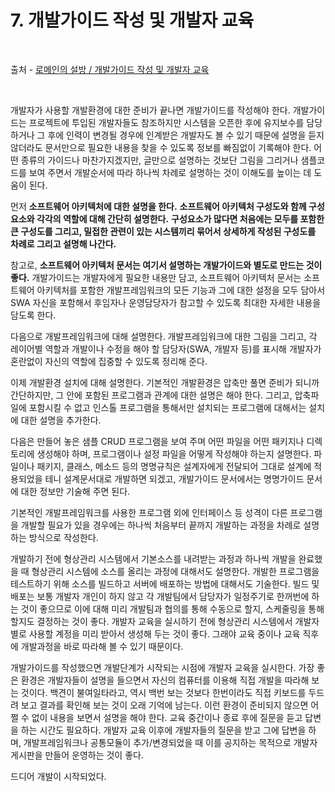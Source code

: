 # 7. 개발가이드 작성 및 개발자 교육

<br/>

출처 - [로메인의 설방 / 개발가이드 작성 및 개발자 교육](https://romainefabula.tistory.com/54)

<br/>

개발자가 사용할 개발환경에 대한 준비가 끝나면 개발가이드를 작성해야 한다.
개발가이드는 프로젝트에 투입된 개발자들도 참조하지만 시스템을 오픈한 후에 유지보수를 담당하거나 그 후에 인력이 변경될 경우에 인계받은 개발자도 볼 수 있기 때문에 설명을 듣지 않더라도 문서만으로 필요한 내용을 찾을 수 있도록 정보를 빠짐없이 기록해야 한다.
어떤 종류의 가이드나 마찬가지겠지만, 글만으로 설명하는 것보단 그림을 그리거나 샘플코드를 보여 주면서 개발순서에 따라 하나씩 차례로 설명하는 것이 이해도를 높이는 데 도움이 된다.

먼저 **소프트웨어 아키텍처에 대한 설명을 한다.**
**소프트웨어 아키텍처 구성도와 함께 구성요소와 각각의 역할에 대해 간단히 설명한다.**
**구성요소가 많다면 처음에는 모두를 포함한 큰 구성도를 그리고, 밀접한 관련이 있는 시스템끼리 묶어서 상세하게 작성된 구성도를 차례로 그리고 설명해 나간다.**

참고로, **소프트웨어 아키텍처 문서는 여기서 설명하는 개발가이드와 별도로 만드는 것이 좋다.**
개발가이드는 개발자에게 필요한 내용만 담고, 소프트웨어 아키텍처 문서는 소프트웨어 아키텍처를 포함한 개발프레임워크의 모든 기능과 그에 대한 설정을 모두 담아서 SWA 자신을 포함해서 후임자나 운영담당자가 참고할 수 있도록 최대한 자세한 내용을 담도록 한다.

다음으로 개발프레임워크에 대해 설명한다.
개발프레임워크에 대한 그림을 그리고, 각 레이어별 역할과 개발이나 수정을 해야 할 담당자(SWA, 개발자 등)를 표시해 개발자가 혼란없이 자신의 역할에 집중할 수 있도록 정리해 준다.

이제 개발환경 설치에 대해 설명한다.
기본적인 개발환경은 압축만 풀면 준비가 되니까 간단하지만, 그 안에 포함된 프로그램과 관계에 대한 설명은 해야 한다.
그리고, 압축파일에 포함시킬 수 없고 인스톨 프로그램을 통해서만 설치되는 프로그램에 대해서는 설치에 대한 설명을 추가한다.

다음은 만들어 놓은 샘플 CRUD 프로그램을 보여 주며 어떤 파일을 어떤 패키지나 디렉토리에 생성해야 하며, 프로그램이나 설정 파일을 어떻게 작성해야 하는지 설명한다.
파일이나 패키지, 클래스, 메소드 등의 명명규칙은 설계자에게 전달되어 그대로 설계에 적용되었을 테니 설계문서대로 개발하면 되겠고, 개발가이드 문서에서는 명명가이드 문서에 대한 정보만 기술해 주면 된다.

기본적인 개발프레임워크를 사용한 프로그램 외에 인터페이스 등 성격이 다른 프로그램을 개발할 필요가 있을 경우에는 하나씩 처음부터 끝까지 개발하는 과정을 차례로 설명하는 방식으로 작성한다.

개발하기 전에 형상관리 시스템에서 기본소스를 내려받는 과정과 하나씩 개발을 완료했을 때 형상관리 시스템에 소스를 올리는 과정에 대해서도 설명한다.
개발한 프로그램을 테스트하기 위해 소스를 빌드하고 서버에 배포하는 방법에 대해서도 기술한다.
빌드 및 배포는 보통 개발자 개인이 하지 않고 각 개발팀에서 담당자가 일정주기로 한꺼번에 하는 것이 좋으므로 이에 대해 미리 개발팀과 협의를 통해 수동으로 할지, 스케줄링을 통해 할지도 결정하는 것이 좋다.
개발자 교육을 실시하기 전에 형상관리 시스템에서 개발자별로 사용할 계정을 미리 받아서 생성해 두는 것이 좋다.
그래야 교육 중이나 교육 직후에 개발과정을 바로 따라해 볼 수 있기 때문이다.

개발가이드를 작성했으면 개발단계가 시작되는 시점에 개발자 교육을 실시한다.
가장 좋은 환경은 개발자들이 설명을 들으면서 자신의 컴퓨터를 이용해 직접 개발을 따라해 보는 것이다.
백견이 불여일타라고, 역시 백번 보는 것보다 한번이라도 직접 키보드를 두드려 보고 결과를 확인해 보는 것이 오래 기억에 남는다.
이런 환경이 준비되지 않으면 어쩔 수 없이 내용을 보면서 설명을 해야 한다.
교육 중간이나 종료 후에 질문을 듣고 답변을 하는 시간도 필요하다.
개발자 교육 이후에 개발자들의 질문을 받고 그에 답변을 하며, 개발프레임워크나 공통모듈이 추가/변경되었을 때 이를 공지하는 목적으로 개발자 게시판을 만들어 운영하는 것이 좋다.

드디어 개발이 시작되었다.

<br/>
